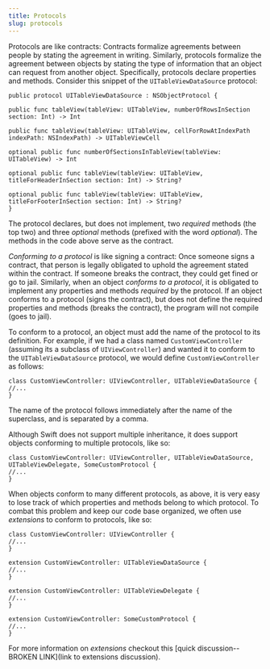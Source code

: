 ```yaml
---
title: Protocols
slug: protocols
---
```


Protocols are like contracts: Contracts formalize agreements between people by stating the agreement in writing. Similarly, protocols formalize the agreement between objects by stating the type of information that an object can request from another object. Specifically, protocols declare properties and methods. Consider this snippet of the `UITableViewDataSource` protocol:

```
public protocol UITableViewDataSource : NSObjectProtocol {

public func tableView(tableView: UITableView, numberOfRowsInSection section: Int) -> Int

public func tableView(tableView: UITableView, cellForRowAtIndexPath indexPath: NSIndexPath) -> UITableViewCell

optional public func numberOfSectionsInTableView(tableView: UITableView) -> Int

optional public func tableView(tableView: UITableView, titleForHeaderInSection section: Int) -> String?

optional public func tableView(tableView: UITableView, titleForFooterInSection section: Int) -> String?
}
```

The protocol declares, but does not implement, two *required* methods (the top two) and three *optional* methods (prefixed with the word *optional*). The methods in the code above serve as the contract.

*Conforming to a protocol* is like signing a contract: Once someone signs a contract, that person is legally obligated to uphold the agreement stated within the contract. If someone breaks the contract, they could get fined or go to jail. Similarly, when an object *conforms to a protocol*, it is obligated to implement any properties and methods *required* by the protocol. If an object conforms to a protocol (signs the contract), but does not define the required properties and methods (breaks the contract), the program will not compile (goes to jail).

To conform to a protocol, an object must add the name of the protocol to its definition. For example, if we had a class named `CustomViewController` (assuming its a subclass of `UIViewController`) and wanted it to conform to the `UITableViewDataSource` protocol, we would define `CustomViewController` as follows:

```
class CustomViewController: UIViewController, UITableViewDataSource {
//...
}
```

The name of the protocol follows immediately after the name of the superclass, and is separated by a comma.

Although Swift does not support multiple inheritance, it does support objects conforming to multiple protocols, like so:

```
class CustomViewController: UIViewController, UITableViewDataSource, UITableViewDelegate, SomeCustomProtocol {
//...
}
```

When objects conform to many different protocols, as above, it is very easy to lose track of which properties and methods belong to which protocol. To combat this problem and keep our code base organized, we often use *extensions* to conform to protocols, like so:

```
class CustomViewController: UIViewController {
//...
}

extension CustomViewController: UITableViewDataSource {
//...
}

extension CustomViewController: UITableViewDelegate {
//...
}

extension CustomViewController: SomeCustomProtocol {
//...
}
```

For more information on *extensions* checkout this [quick discussion--BROKEN LINK](link to extensions discussion).
